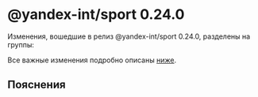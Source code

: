 # @yandex-int/sport 0.24.0

<!-- ЧЕЛОВЕЧЕСКОЕ ВСТУПЛЕНИЕ -->

Изменения, вошедшие в релиз @yandex-int/sport 0.24.0, разделены на группы:

Все важные изменения подробно описаны [ниже](#Пояснения).

## Пояснения


